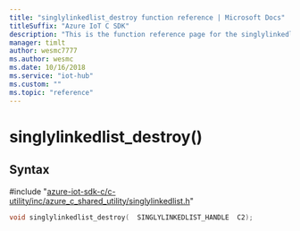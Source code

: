 ```yaml
---                             
title: "singlylinkedlist_destroy function reference | Microsoft Docs" 
titleSuffix: "Azure IoT C SDK"            
description: "This is the function reference page for the singlylinkedlist_destroy() function in the Azure IoT C SDK. This SDK is used with Azure IoT Hub and Azure IoT Hub Device Provisioning Service"            
manager: timlt                 
author: wesmc7777              
ms.author: wesmc               
ms.date: 10/16/2018                    
ms.service: "iot-hub"             
ms.custom: ""                
ms.topic: "reference"        
---                            
```


# singlylinkedlist_destroy()

## Syntax

\#include "[azure-iot-sdk-c/c-utility/inc/azure_c_shared_utility/singlylinkedlist.h](../singlylinkedlist-h.md)"  
```C
void singlylinkedlist_destroy(  SINGLYLINKEDLIST_HANDLE  C2);
```

